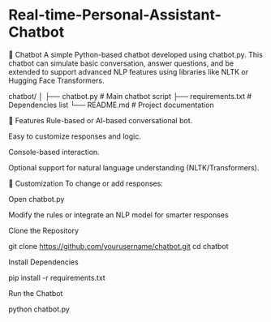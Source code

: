 # Real-time-Personal-Assistant-Chatbot

🤖 Chatbot
A simple Python-based chatbot developed using chatbot.py. This chatbot can simulate basic conversation, answer questions, and be extended to support advanced NLP features using libraries like NLTK or Hugging Face Transformers.

chatbot/
│
├── chatbot.py             # Main chatbot script
├── requirements.txt       # Dependencies list
└── README.md              # Project documentation


🚀 Features
Rule-based or AI-based conversational bot.

Easy to customize responses and logic.

Console-based interaction.

Optional support for natural language understanding (NLTK/Transformers).

🧠 Customization
To change or add responses:

Open chatbot.py

Modify the rules or integrate an NLP model for smarter responses


Clone the Repository

git clone https://github.com/yourusername/chatbot.git
cd chatbot

Install Dependencies

pip install -r requirements.txt

Run the Chatbot

python chatbot.py


